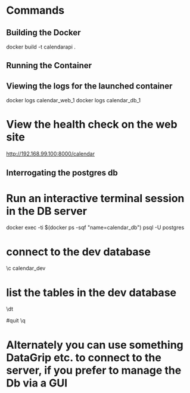 # Commands
## Building the Docker
docker build -t calendarapi .

## Running the Container

## Viewing the logs for the launched container
docker logs calendar_web_1
docker logs calendar_db_1

# View the health check on the web site
http://192.168.99.100:8000/calendar



## Interrogating the postgres db
# Run an interactive terminal session in the DB server
docker exec -ti $(docker ps -sqf "name=calendar_db") psql -U postgres

# connect to the dev database
\c calendar_dev

# list the tables in the dev database
\dt

#quit
\q

# Alternately you can use something DataGrip etc. to connect to the server, if you prefer to manage the Db via a GUI







